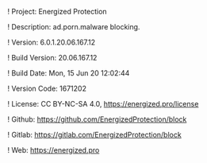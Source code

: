 ! Project: Energized Protection

! Description: ad.porn.malware blocking.

! Version: 6.0.1.20.06.167.12

! Build Version: 20.06.167.12

! Build Date: Mon, 15 Jun 20 12:02:44

! Version Code: 1671202

! License: CC BY-NC-SA 4.0, https://energized.pro/license

! Github: https://github.com/EnergizedProtection/block

! Gitlab: https://gitlab.com/EnergizedProtection/block


! Web: https://energized.pro
